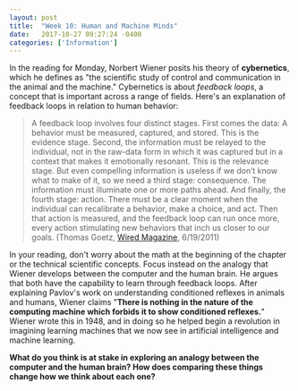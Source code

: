 ```yaml
---
layout: post
title:  "Week 10: Human and Machine Minds"
date:   2017-10-27 09:27:24 -0400
categories: ['Information']
---
```

In the reading for Monday, Norbert Wiener posits his theory of **cybernetics**, which he defines as "the scientific study of control and communication in the animal and the machine." Cybernetics is about *feedback loops*, a concept that is important across a range of fields. Here's an explanation of feedback loops in relation to human behavior: 

> A feedback loop involves four distinct stages. First comes the data: A behavior must be measured, captured, and stored. This is the evidence stage. Second, the information must be relayed to the individual, not in the raw-data form in which it was captured but in a context that makes it emotionally resonant. This is the relevance stage. But even compelling information is useless if we don’t know what to make of it, so we need a third stage: consequence. The information must illuminate one or more paths ahead. And finally, the fourth stage: action. There must be a clear moment when the individual can recalibrate a behavior, make a choice, and act. Then that action is measured, and the feedback loop can run once more, every action stimulating new behaviors that inch us closer to our goals. (Thomas Goetz, [Wired Magazine](https://www.wired.com/2011/06/ff_feedbackloop/), 6/19/2011)

In your reading, don't worry about the math at the beginning of the chapter or the technical scientific concepts. Focus instead on the analogy that Wiener develops between the computer and the human brain. He argues that both have the capability to learn through feedback loops. After explaining Pavlov's work on understanding conditioned reflexes in animals and humans, Wiener claims "**There is nothing in the nature of the computing machine which forbids it to show conditioned reflexes.**" Wiener wrote this in 1948, and in doing so he helped begin a revolution in imagining learning machines that we now see in artificial intelligence and machine learning. 

**What do you think is at stake in exploring an analogy between the computer and the human brain? How does comparing these things change how we think about each one?**
